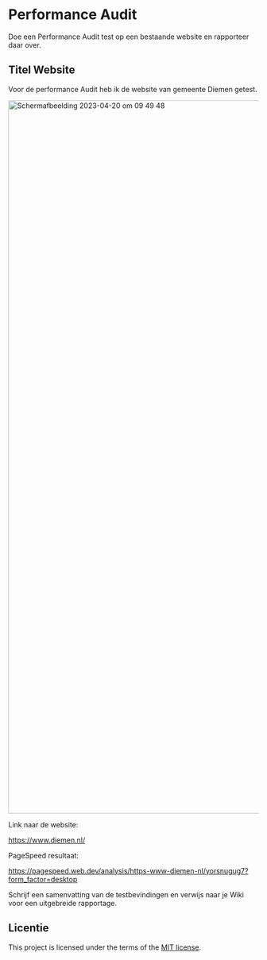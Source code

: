 # Performance Audit 

Doe een Performance Audit test op een bestaande website en rapporteer daar over.

## Titel Website

Voor de performance Audit heb ik de website van gemeente Diemen getest. 

<img width="1437" alt="Schermafbeelding 2023-04-20 om 09 49 48" src="https://user-images.githubusercontent.com/112861069/233297301-344a697b-e813-4456-bb55-fdfa8f1612d8.png">


Link naar de website:

https://www.diemen.nl/ 

PageSpeed resultaat:

https://pagespeed.web.dev/analysis/https-www-diemen-nl/yorsnugug7?form_factor=desktop 



Schrijf een samenvatting van de testbevindingen en verwijs naar je Wiki voor een uitgebreide rapportage.


## Licentie

This project is licensed under the terms of the [MIT license](./LICENSE).
